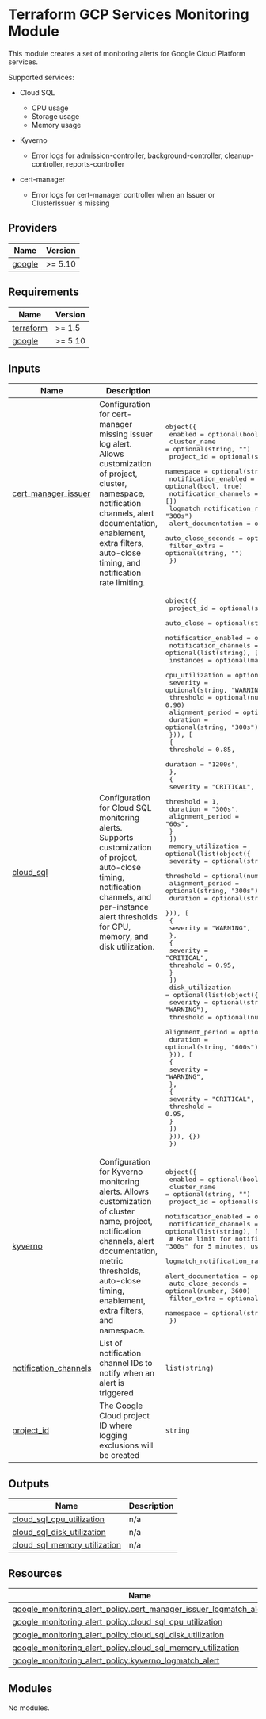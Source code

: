 # Terraform GCP Services Monitoring Module

This module creates a set of monitoring alerts for Google Cloud Platform services.

Supported services:

- Cloud SQL

  - CPU usage
  - Storage usage
  - Memory usage

- Kyverno

  - Error logs for admission-controller, background-controller, cleanup-controller, reports-controller

- cert-manager
  - Error logs for cert-manager controller when an Issuer or ClusterIssuer is missing

<!-- BEGIN_TF_DOCS -->
## Providers

| Name | Version |
|------|---------|
| <a name="provider_google"></a> [google](#provider\_google) | >= 5.10 |

## Requirements

| Name | Version |
|------|---------|
| <a name="requirement_terraform"></a> [terraform](#requirement\_terraform) | >= 1.5 |
| <a name="requirement_google"></a> [google](#requirement\_google) | >= 5.10 |

## Inputs

| Name | Description | Type | Default | Required |
|------|-------------|------|---------|:--------:|
| <a name="input_cert_manager_issuer"></a> [cert\_manager\_issuer](#input\_cert\_manager\_issuer) | Configuration for cert-manager missing issuer log alert. Allows customization of project, cluster, namespace, notification channels, alert documentation, enablement, extra filters, auto-close timing, and notification rate limiting. | <pre>object({<br/>    enabled                          = optional(bool, true)<br/>    cluster_name                     = optional(string, "")<br/>    project_id                       = optional(string, null)<br/>    namespace                        = optional(string, "cert-manager")<br/>    notification_enabled             = optional(bool, true)<br/>    notification_channels            = optional(list(string), [])<br/>    logmatch_notification_rate_limit = optional(string, "300s")<br/>    alert_documentation              = optional(string, null)<br/>    auto_close_seconds               = optional(number, 3600)<br/>    filter_extra                     = optional(string, "")<br/>  })</pre> | n/a | yes |
| <a name="input_cloud_sql"></a> [cloud\_sql](#input\_cloud\_sql) | Configuration for Cloud SQL monitoring alerts. Supports customization of project, auto-close timing, notification channels, and per-instance alert thresholds for CPU, memory, and disk utilization. | <pre>object({<br/>    project_id            = optional(string, null)<br/>    auto_close            = optional(string, "86400s") # default 24h<br/>    notification_enabled  = optional(bool, true)<br/>    notification_channels = optional(list(string), [])<br/>    instances = optional(map(object({<br/>      cpu_utilization = optional(list(object({<br/>        severity         = optional(string, "WARNING"),<br/>        threshold        = optional(number, 0.90)<br/>        alignment_period = optional(string, "120s")<br/>        duration         = optional(string, "300s")<br/>        })), [<br/>        {<br/>          threshold = 0.85,<br/>          duration  = "1200s",<br/>        },<br/>        {<br/>          severity         = "CRITICAL",<br/>          threshold        = 1,<br/>          duration         = "300s",<br/>          alignment_period = "60s",<br/>        }<br/>      ])<br/>      memory_utilization = optional(list(object({<br/>        severity         = optional(string, "WARNING"),<br/>        threshold        = optional(number, 0.90)<br/>        alignment_period = optional(string, "300s")<br/>        duration         = optional(string, "300s")<br/>        })), [<br/>        {<br/>          severity = "WARNING",<br/>        },<br/>        {<br/>          severity  = "CRITICAL",<br/>          threshold = 0.95,<br/>        }<br/>      ])<br/>      disk_utilization = optional(list(object({<br/>        severity         = optional(string, "WARNING"),<br/>        threshold        = optional(number, 0.85)<br/>        alignment_period = optional(string, "300s")<br/>        duration         = optional(string, "600s")<br/>        })), [<br/>        {<br/>          severity = "WARNING",<br/>        },<br/>        {<br/>          severity  = "CRITICAL",<br/>          threshold = 0.95,<br/>        }<br/>      ])<br/>    })), {})<br/>  })</pre> | n/a | yes |
| <a name="input_kyverno"></a> [kyverno](#input\_kyverno) | Configuration for Kyverno monitoring alerts. Allows customization of cluster name, project, notification channels, alert documentation, metric thresholds, auto-close timing, enablement, extra filters, and namespace. | <pre>object({<br/>    enabled               = optional(bool, true)<br/>    cluster_name          = optional(string, "")<br/>    project_id            = optional(string, null)<br/>    notification_enabled  = optional(bool, true)<br/>    notification_channels = optional(list(string), [])<br/>    # Rate limit for notifications, e.g. "300s" for 5 minutes, used only for log match alerts<br/>    logmatch_notification_rate_limit = optional(string, "300s")<br/>    alert_documentation              = optional(string, null)<br/>    auto_close_seconds               = optional(number, 3600)<br/>    filter_extra                     = optional(string, "")<br/>    namespace                        = optional(string, "kyverno")<br/>  })</pre> | n/a | yes |
| <a name="input_notification_channels"></a> [notification\_channels](#input\_notification\_channels) | List of notification channel IDs to notify when an alert is triggered | `list(string)` | `[]` | no |
| <a name="input_project_id"></a> [project\_id](#input\_project\_id) | The Google Cloud project ID where logging exclusions will be created | `string` | n/a | yes |

## Outputs

| Name | Description |
|------|-------------|
| <a name="output_cloud_sql_cpu_utilization"></a> [cloud\_sql\_cpu\_utilization](#output\_cloud\_sql\_cpu\_utilization) | n/a |
| <a name="output_cloud_sql_disk_utilization"></a> [cloud\_sql\_disk\_utilization](#output\_cloud\_sql\_disk\_utilization) | n/a |
| <a name="output_cloud_sql_memory_utilization"></a> [cloud\_sql\_memory\_utilization](#output\_cloud\_sql\_memory\_utilization) | n/a |

## Resources

| Name | Type |
|------|------|
| [google_monitoring_alert_policy.cert_manager_issuer_logmatch_alert](https://registry.terraform.io/providers/hashicorp/google/latest/docs/resources/monitoring_alert_policy) | resource |
| [google_monitoring_alert_policy.cloud_sql_cpu_utilization](https://registry.terraform.io/providers/hashicorp/google/latest/docs/resources/monitoring_alert_policy) | resource |
| [google_monitoring_alert_policy.cloud_sql_disk_utilization](https://registry.terraform.io/providers/hashicorp/google/latest/docs/resources/monitoring_alert_policy) | resource |
| [google_monitoring_alert_policy.cloud_sql_memory_utilization](https://registry.terraform.io/providers/hashicorp/google/latest/docs/resources/monitoring_alert_policy) | resource |
| [google_monitoring_alert_policy.kyverno_logmatch_alert](https://registry.terraform.io/providers/hashicorp/google/latest/docs/resources/monitoring_alert_policy) | resource |

## Modules

No modules.

<!-- END_TF_DOCS -->

